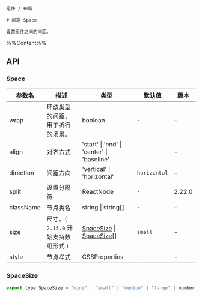 `````
组件 / 布局

# 间距 Space

设置组件之间的间距。
`````

%%Content%%

## API

### Space

|参数名|描述|类型|默认值|版本|
|---|---|---|---|---|
|wrap|环绕类型的间距，用于折行的场景。|boolean |`-`|-|
|align|对齐方式|'start' \| 'end' \| 'center' \| 'baseline' |`-`|-|
|direction|间距方向|'vertical' \| 'horizontal' |`horizontal`|-|
|split|设置分隔符|ReactNode |`-`|2.22.0|
|className|节点类名|string \| string[] |`-`|-|
|size|尺寸。( `2.15.0` 开始支持数组形式 )|[SpaceSize](#spacesize) \| [SpaceSize](#spacesize)[] |`small`|-|
|style|节点样式|CSSProperties |`-`|-|

### SpaceSize

```js
export type SpaceSize = "mini" | "small" | "medium" | "large" | number;
```
